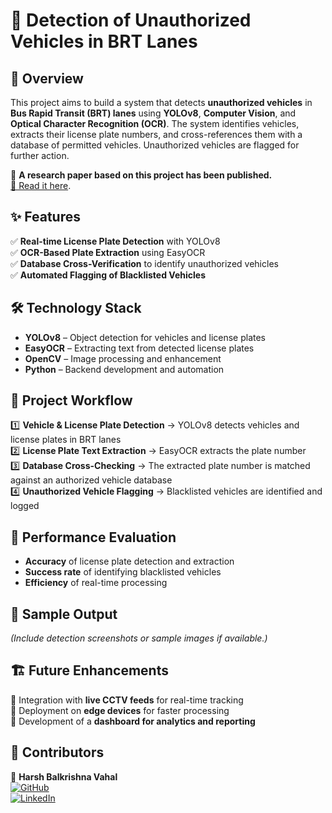 # 🚗 Detection of Unauthorized Vehicles in BRT Lanes  

## 📌 Overview  
This project aims to build a system that detects **unauthorized vehicles** in **Bus Rapid Transit (BRT) lanes** using **YOLOv8**, **Computer Vision**, and **Optical Character Recognition (OCR)**. The system identifies vehicles, extracts their license plate numbers, and cross-references them with a database of permitted vehicles. Unauthorized vehicles are flagged for further action.

📄 **A research paper based on this project has been published.**  
[🔗 Read it here](https://ieeexplore.ieee.org/document/10895734/authors).

## ✨ Features  
✅ **Real-time License Plate Detection** with YOLOv8  
✅ **OCR-Based Plate Extraction** using EasyOCR  
✅ **Database Cross-Verification** to identify unauthorized vehicles  
✅ **Automated Flagging of Blacklisted Vehicles**  

## 🛠️ Technology Stack  
- **YOLOv8** – Object detection for vehicles and license plates  
- **EasyOCR** – Extracting text from detected license plates  
- **OpenCV** – Image processing and enhancement  
- **Python** – Backend development and automation  

## 📂 Project Workflow  
1️⃣ **Vehicle & License Plate Detection** → YOLOv8 detects vehicles and license plates in BRT lanes  
2️⃣ **License Plate Text Extraction** → EasyOCR extracts the plate number  
3️⃣ **Database Cross-Checking** → The extracted plate number is matched against an authorized vehicle database  
4️⃣ **Unauthorized Vehicle Flagging** → Blacklisted vehicles are identified and logged  

## 🚀 Performance Evaluation  
- **Accuracy** of license plate detection and extraction  
- **Success rate** of identifying blacklisted vehicles  
- **Efficiency** of real-time processing  

## 📸 Sample Output  
*(Include detection screenshots or sample images if available.)*  

## 🏗️ Future Enhancements  
🔹 Integration with **live CCTV feeds** for real-time tracking  
🔹 Deployment on **edge devices** for faster processing  
🔹 Development of a **dashboard for analytics and reporting**  

## 🤝 Contributors  
🚀 **Harsh Balkrishna Vahal**  
[![GitHub](https://img.shields.io/badge/GitHub-%23121011.svg?style=for-the-badge&logo=github&logoColor=white)](https://github.com/hbv3074)  
[![LinkedIn](https://img.shields.io/badge/LinkedIn-%230077B5.svg?style=for-the-badge&logo=linkedin&logoColor=white)](https://www.linkedin.com/in/harsh-vahal/)
